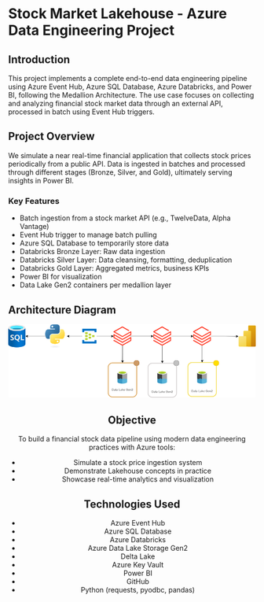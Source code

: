 # Stock Market Lakehouse - Azure Data Engineering Project

## Introduction

This project implements a complete end-to-end data engineering pipeline using Azure Event Hub, Azure SQL Database, Azure Databricks, and Power BI, following the Medallion Architecture. The use case focuses on collecting and analyzing financial stock market data through an external API, processed in batch using Event Hub triggers.

## Project Overview

We simulate a near real-time financial application that collects stock prices periodically from a public API. Data is ingested in batches and processed through different stages (Bronze, Silver, and Gold), ultimately serving insights in Power BI.

### Key Features

- Batch ingestion from a stock market API (e.g., TwelveData, Alpha Vantage)
- Event Hub trigger to manage batch pulling
- Azure SQL Database to temporarily store data
- Databricks Bronze Layer: Raw data ingestion
- Databricks Silver Layer: Data cleansing, formatting, deduplication
- Databricks Gold Layer: Aggregated metrics, business KPIs
- Power BI for visualization
- Data Lake Gen2 containers per medallion layer

## Architecture Diagram

<div align="center">
    <img src="https://raw.githubusercontent.com/juancarlosierrac/Stock_Market_Lakehouse-Azure_Data_Engineering_Project/main/images/Stock Market Lakehouse.png" 
         alt="Stock Market Lakehouse.png" 
         width="1000px"/>

## Objective

To build a financial stock data pipeline using modern data engineering practices with Azure tools:

- Simulate a stock price ingestion system
- Demonstrate Lakehouse concepts in practice
- Showcase real-time analytics and visualization

## Technologies Used

- Azure Event Hub  
- Azure SQL Database  
- Azure Databricks  
- Azure Data Lake Storage Gen2  
- Delta Lake  
- Azure Key Vault  
- Power BI  
- GitHub  
- Python (requests, pyodbc, pandas)